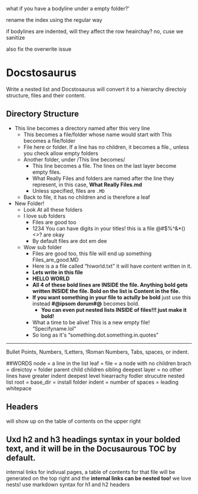 what if you have a bodyline under a empty folder?'

rename the index using the regular way

if bodylines are indented, will they affect the row heairchay? no, cuse we sanitize

also fix the overwrite issue
# Docstosaurus

Write a nested list and Docstosaurus will convert it to a hierarchy directoiy structure, files and their content.



## Directory Structure

- This line becomes a directory named after this very line
  - This becomes a file/folder whose name would start with This becomes a file/folder
  - File here or folder. If a line has no children, it becomes a file., unless you check allow empty folders
  - Another folder, under /This line becomes/
    - This line becomes a file. The lines on the last layer become empty files.
    - What Really Files and folders are named after the line they represent, in this case, **What Really Files.md**
    - Unless specified, files are `.MD`
  - Back to file, it has no children and is therefore a leaf
- New Folder!
  - Look At all these folders
  - I love sub folders
    - Files are good too
    - 1234 You can have digits in your titles! this is a file @#$%^&*()<>? are okay
    - By default files are dot em dee
  - Wow sub folder
    - Files are good too, this file will end up something Files_are_good.MD 
    - Here is a a file called “hiworld.txt” it will have content written in it.
    - **Lets write in this file**
    - **HELLO WORLD**
    - **All 4 of these bold lines are INSIDE the file. Anything bold gets written INSIDE the file. Bold on the list is Content in the file.**
    - **If you want something in your file to actully be bold** just use this instead **#@ipsom dorum#@** becomes bold.
      - **You can even put nested lists INSIDE of files!!!  just make it bold!**
    - What a time to be alive! This is a new empty file! “Specifyname.lol”
    - So long as it's “something.dot.something.in.quotes”
   
      
-------------------------------------------------------------------------------




  Bullet Points, Numbers, !Letters, !Roman Numbers, Tabs, spaces, or indent. 

##WORDS
node = a line in the list
leaf = file = a node with no children
brach = direictoy = folder
parent
child
children
sibling
deepest layer = no other lines have greater indent
deepest level
hiearrachy
fodler strucutre
nested list
root = base_dir = install folder
indent = number of spaces = leading whitepace










## Headers

will show up on the table of contents on the upper right



## Uxd h2 and h3 headings syntax in your bolded text, and it will be in the Docusaurous TOC by default.
internal links for indivual pages, a table of contents for that file will be generated on the top right and the **internal links can be nested too!** we love nests! use markdown syntax for h1 and h2 headers

